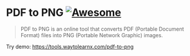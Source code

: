 # PDF to PNG [![Awesome](https://cdn.rawgit.com/sindresorhus/awesome/d7305f38d29fed78fa85652e3a63e154dd8e8829/media/badge.svg)](https://github.com/sindresorhus/awesome)

>PDF to PNG is an online tool that converts PDF (Portable Document Format) files into PNG (Portable Network Graphic) images.

Try demo: https://tools.waytolearnx.com/pdf-to-png
